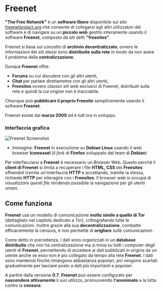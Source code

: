 # Freenet

__"The Free Network"__ è un __software libero__ disponibile sul sito [freenetproject.org](https://freenetproject.org/) che consente di collegarsi agli altri utilizzatori del software e di navigare su un __piccolo web__ gestito interamente usando il software __Freenet__, composto da siti detti __"freesites"__.

Freenet si basa sul concetto di __archivio decentralizzato__, ovvero le informazioni dei siti stessi sono __distribuite sulla rete__ in modo da non avere il problema della __centralizzazione__.

Dunque __Freenet__ offre:

- __Forums__ su cui discutere con gli altri utenti,
- __Chat__ per parlare direttametne con gli altri utenti,
- __Freesites__ ovvero classici siti web esclusivi di Freenet, distribuiti sulla rete e quindi la cui origine non è tracciabile.

Chiunque può __pubblicare il proprio Freesite__ semplicemente usando il software __Freenet__.

Freenet esiste dal __marzo 2000__ ed è tutt'ora in sviluppo.

### Interfaccia grafica

![Freenet Screenshot](http://cdn.canadiancontent.net/t/screenshot/750/freenet.jpg)
- _Immagine:_ __Freenet__ in esecuzione su __Debian Linux__ usando il web browser __Iceweasel__ (il _fork_ di __Firefox__ sviluppato dal team di __Debian__)

Per interfacciarsi a __Freenet__ è necessario un Browser Web. Questo perchè il __client di Freenet__ si limita a recuperare i file __HTML, CSS__ dei __Freesites__ offrendoli tramite un'interfaccia __HTTP__ e accettando, tramite la stessa, richieste __HTTP__ per interagire con i __Freesites__. Il browser web si occupa di _visualizzare questi file_ rendendo possibile la navigazione per gli utenti umani.

## Come funziona

__Freenet__ usa un modello di comunicazione __molto simile a quello di Tor__ (dettagliato nel capitolo dedicato a Tor), crittografando tutte le comunicazioni. Inoltre grazie alla sua __decentralizzazione__, combatte efficacemente la censura, e non permette di __origliare__ sulle comunicazioni.

Come detto in precedenza, i dati sono organizzati in un __database distribuito__ che non ha centralizzazione ma si trova su tutti i computer degli utenti di __Freenet__, permettendo di accedere ai dati pubblicati in origine da un utente anche se esso non è più collegato da tempo alla rete __Freenet__. I dati sono mantenuti finchè rimangono abbastanza popolari, poi vengono scartati gradualmente per lasciare posto a dati più importanti e popolari.

A partire dalla versione __0.7__, __Freenet__ può essere configurato per __nascondere attivamente__ il suo utilizzo, promuovendo __l'anonimato__ e la lotta contro la __censura__.
